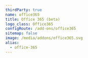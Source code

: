 ```yaml
---
thirdParty: true
name: office365
title: Office 365 (beta)
logo_class: Office365
configRoute: /add-ons/office365
sitemap: false
image: /media/addons/office365.svg
alias:
  - office-365
---
```

